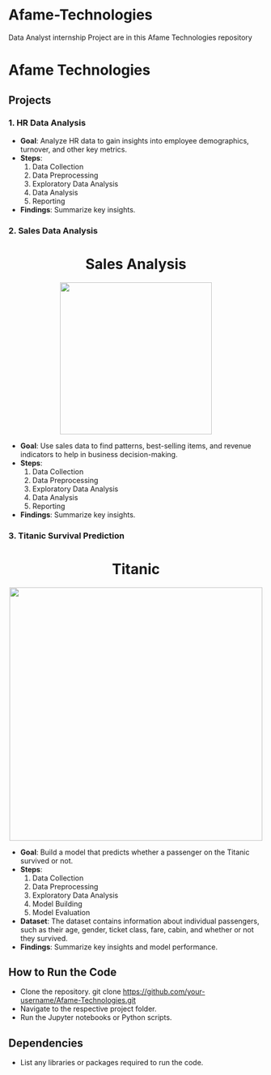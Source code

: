 # Afame-Technologies
Data Analyst internship Project are in this Afame Technologies repository
# Afame Technologies

## Projects

### 1. HR Data Analysis
- **Goal**: Analyze HR data to gain insights into employee demographics, turnover, and other key metrics.
- **Steps**:
  1. Data Collection
  2. Data Preprocessing
  3. Exploratory Data Analysis
  4. Data Analysis
  5. Reporting
- **Findings**: Summarize key insights.

### 2. Sales Data Analysis
<h1 align="center" font-size:16px"><b>Sales Analysis</b></h1>


<p align="center">
  <img src="https://media.giphy.com/media/ZuSExqj6nOY59nEYsm/giphy.gif?cid=790b7611q1omny7rm72vx0buxaa5tvfneu53ivcxmcsfghay&ep=v1_gifs_search&rid=giphy.gif&ct=g" width="300px">
</p>


- **Goal**: Use sales data to find patterns, best-selling items, and revenue indicators to help in business decision-making.
- **Steps**:
  1. Data Collection
  2. Data Preprocessing
  3. Exploratory Data Analysis
  4. Data Analysis
  5. Reporting
- **Findings**: Summarize key insights.

  
### 3. Titanic Survival Prediction
<h1 align="center" font-size:16px"><b>Titanic</b></h1>


<p align="center">
  <img src="http://media.giphy.com/media/1Nk9bIidJVTy0/giphy.gif" width="500px">
</p>

- **Goal**: Build a model that predicts whether a passenger on the Titanic survived or not.
- **Steps**:
  1. Data Collection
  2. Data Preprocessing
  3. Exploratory Data Analysis
  4. Model Building
  5. Model Evaluation
- **Dataset**: The dataset contains information about individual passengers, such as their age, gender, ticket class, fare, cabin, and whether or not they survived.
- **Findings**: Summarize key insights and model performance.

## How to Run the Code
- Clone the repository.
  git clone https://github.com/your-username/Afame-Technologies.git
- Navigate to the respective project folder.
- Run the Jupyter notebooks or Python scripts.

## Dependencies
- List any libraries or packages required to run the code.

